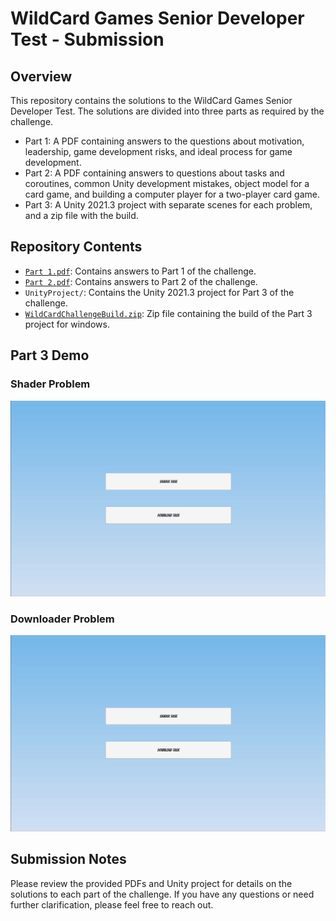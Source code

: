 # WildCard Games Senior Developer Test - Submission

## Overview

This repository contains the solutions to the WildCard Games Senior Developer Test. The solutions are divided into three parts as required by the challenge.

- Part 1: A PDF containing answers to the questions about motivation, leadership, game development risks, and ideal process for game development.
- Part 2: A PDF containing answers to questions about tasks and coroutines, common Unity development mistakes, object model for a card game, and building a computer player for a two-player card game.
- Part 3: A Unity 2021.3 project with separate scenes for each problem, and a zip file with the build.

## Repository Contents

- [`Part 1.pdf`](Part%201.pdf): Contains answers to Part 1 of the challenge.
- [`Part 2.pdf`](Part%202.pdf): Contains answers to Part 2 of the challenge.
- `UnityProject/`: Contains the Unity 2021.3 project for Part 3 of the challenge.
- [`WildCardChallengeBuild.zip`](WildCardChallengeBuild.zip): Zip file containing the build of the Part 3 project for windows.

## Part 3 Demo

### Shader Problem

![gif1](gif1.gif)

### Downloader Problem

![gif2](gif2.gif)

## Submission Notes

Please review the provided PDFs and Unity project for details on the solutions to each part of the challenge. If you have any questions or need further clarification, please feel free to reach out.
